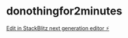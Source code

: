 # donothingfor2minutes

[Edit in StackBlitz next generation editor ⚡️](https://stackblitz.com/~/github.com/thethmuu/donothingfor2minutes)